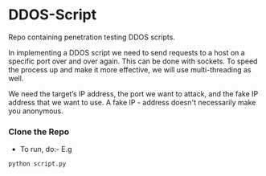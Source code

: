 # DDOS-Script
Repo containing penetration testing DDOS scripts.

In implementing a DDOS script we need to send requests to a host on a specific port over and over again. This can be done with sockets. To speed the process up and make it more effective, we will use multi-threading as well.

We need the target’s IP address, the port we want to attack, and the fake IP address that we want to use. A fake IP - address doesn't necessarily make you anonymous.

### Clone the Repo
- To run, do:- E.g
```
python script.py
```
